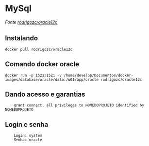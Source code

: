 # MySql 
###### Fonte [rodrigozc/oracle12c](https://hub.docker.com/r/rodrigozc/oracle12c)

## Instalando

    docker pull rodrigozc/oracle12c
    
## Comando docker oracle 

    docker run -p 1521:1521 -v /home/develop/Documentos/docker-images/database/oracle/data:/u01/app/oracle rodrigozc/oracle12c

## Dando acesso e garantias 

        grant connect, all privileges to NOMEDOPROJETO identified by NOMEDOPROJETO
        
## Login e senha 
        
        Login: system
        Senha: oracle

